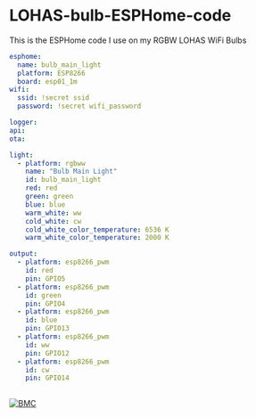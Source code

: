 # LOHAS-bulb-ESPHome-code
This is the ESPHome code I use on my RGBW LOHAS WiFi Bulbs

```yaml
esphome:
  name: bulb_main_light
  platform: ESP8266
  board: esp01_1m
wifi:
  ssid: !secret ssid
  password: !secret wifi_password

logger:
api:
ota:

light:
  - platform: rgbww
    name: "Bulb Main Light"
    id: bulb_main_light
    red: red
    green: green
    blue: blue
    warm_white: ww
    cold_white: cw
    cold_white_color_temperature: 6536 K
    warm_white_color_temperature: 2000 K

output:
  - platform: esp8266_pwm
    id: red
    pin: GPIO5
  - platform: esp8266_pwm
    id: green
    pin: GPIO4
  - platform: esp8266_pwm
    id: blue
    pin: GPIO13
  - platform: esp8266_pwm
    id: ww
    pin: GPIO12
  - platform: esp8266_pwm
    id: cw
    pin: GPIO14
    
   ```

[![BMC](https://www.buymeacoffee.com/assets/img/custom_images/white_img.png)](https://www.buymeacoffee.com/3ative)
